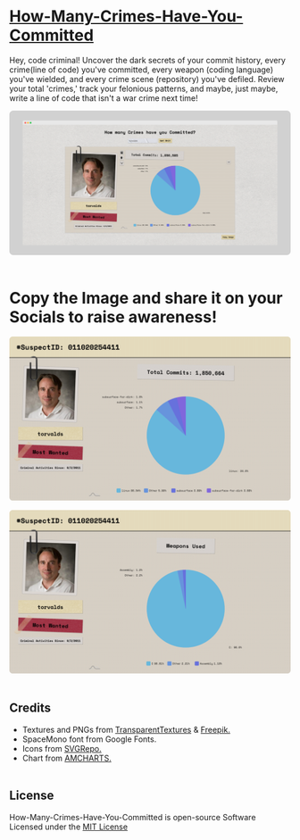 # [How-Many-Crimes-Have-You-Committed](https://praashoo7.github.io/How-Many-Crimes-Have-You-Committed/)

Hey, code criminal! Uncover the dark secrets of your commit history, every crime(line of code) you've committed, every weapon (coding language) you've wielded, and every crime scene (repository) you've defiled. Review your total 'crimes,' track your felonious patterns, and maybe, just maybe, write a line of code that isn't a war crime next time!

![Readme Image](imgs/ReadMe-Images/ReadMe-Image.png)<br><br>


# Copy the Image and share it on your Socials to raise awareness!

![Readme Image1](imgs/ReadMe-Images/ReadMe-Image1.png)

![Readme Image2](imgs/ReadMe-Images/ReadMe-Image2.png)<br><br>


## Credits

  - Textures and PNGs from [TransparentTextures](https://www.transparenttextures.com/) & [Freepik.](https://www.freepik.com/)
  - SpaceMono font from Google Fonts.
  - Icons from [SVGRepo.](https://www.svgrepo.com/)
  - Chart from [AMCHARTS.](https://www.amcharts.com/)<br><br>


## License

How-Many-Crimes-Have-You-Committed is open-source Software Licensed under the [MIT License](https://github.com/Praashoo7/How-Many-Crimes-Have-You-Committed/blob/main/LICENSE)
